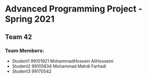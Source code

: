 # Advanced Programming Project - Spring 2021
## Team 42

### Team Members:
- Student1 99101921 MohammadHossein AliHosseini
- Student2 99105634 Mohammad Mahdi Farhadi
- Student3 99170542

